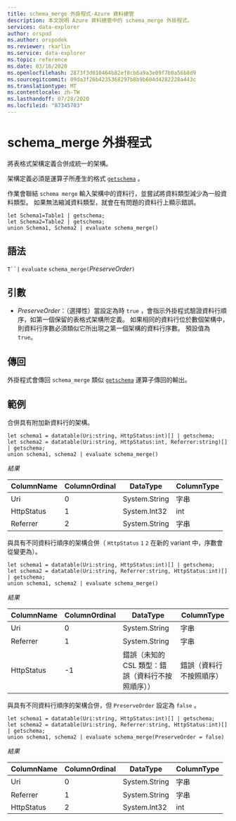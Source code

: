 ```yaml
---
title: schema_merge 外掛程式-Azure 資料總管
description: 本文說明 Azure 資料總管中的 schema_merge 外掛程式。
services: data-explorer
author: orspod
ms.author: orspodek
ms.reviewer: rkarlin
ms.service: data-explorer
ms.topic: reference
ms.date: 03/16/2020
ms.openlocfilehash: 2873f3d010464b82ef8cb6a9a3e09f7b0a56b8d9
ms.sourcegitcommit: 09da3f26b4235368297b8b9b604d4282228a443c
ms.translationtype: MT
ms.contentlocale: zh-TW
ms.lasthandoff: 07/28/2020
ms.locfileid: "87345703"
---
```

# <a name="schema_merge-plugin"></a>schema_merge 外掛程式

將表格式架構定義合併成統一的架構。 

架構定義必須是運算子所產生的格式 [`getschema`](./getschemaoperator.md) 。

作業會聯結 `schema merge` 輸入架構中的資料行，並嘗試將資料類型減少為一般資料類型。 如果無法縮減資料類型，就會在有問題的資料行上顯示錯誤。

```kusto
let Schema1=Table1 | getschema;
let Schema2=Table2 | getschema;
union Schema1, Schema2 | evaluate schema_merge()
```

## <a name="syntax"></a>語法

`T``|` `evaluate` `schema_merge(`*PreserveOrder*`)`

## <a name="arguments"></a>引數

* *PreserveOrder*：（選擇性）當設定為時 `true` ，會指示外掛程式驗證資料行順序，如第一個保留的表格式架構所定義。 如果相同的資料行位於數個架構中，則資料行序數必須類似它所出現之第一個架構的資料行序數。 預設值為 `true`。

## <a name="returns"></a>傳回

外掛程式會傳回 `schema_merge` 類似 [`getschema`](./getschemaoperator.md) 運算子傳回的輸出。

## <a name="examples"></a>範例

合併具有附加新資料行的架構。

```kusto
let schema1 = datatable(Uri:string, HttpStatus:int)[] | getschema;
let schema2 = datatable(Uri:string, HttpStatus:int, Referrer:string)[] | getschema;
union schema1, schema2 | evaluate schema_merge()
```

*結果*

|ColumnName | ColumnOrdinal | DataType | ColumnType|
|---|---|---|---|
|Uri|0|System.String|字串|
|HttpStatus|1|System.Int32|int|
|Referrer|2|System.String|字串|

與具有不同資料行順序的架構合併（ `HttpStatus` `1` `2` 在新的 variant 中，序數會從變更為）。

```kusto
let schema1 = datatable(Uri:string, HttpStatus:int)[] | getschema;
let schema2 = datatable(Uri:string, Referrer:string, HttpStatus:int)[] | getschema;
union schema1, schema2 | evaluate schema_merge()
```

*結果*

|ColumnName | ColumnOrdinal | DataType | ColumnType|
|---|---|---|---|
|Uri|0|System.String|字串|
|Referrer|1|System.String|字串|
|HttpStatus|-1|錯誤（未知的 CSL 類型：錯誤（資料行不按照順序））|錯誤（資料行不按照順序）|

與具有不同資料行順序的架構合併，但 `PreserveOrder` 設定為 `false` 。

```kusto
let schema1 = datatable(Uri:string, HttpStatus:int)[] | getschema;
let schema2 = datatable(Uri:string, Referrer:string, HttpStatus:int)[] | getschema;
union schema1, schema2 | evaluate schema_merge(PreserveOrder = false)
```

*結果*

|ColumnName | ColumnOrdinal | DataType | ColumnType|
|---|---|---|---|
|Uri|0|System.String|字串
|Referrer|1|System.String|字串
|HttpStatus|2|System.Int32|int|
